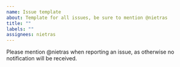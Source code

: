 ```yaml
---
name: Issue template
about: Template for all issues, be sure to mention @nietras
title: ""
labels: ""
assignees: nietras
---
```


Please mention @nietras when reporting an issue, as otherwise no notification will be received.

